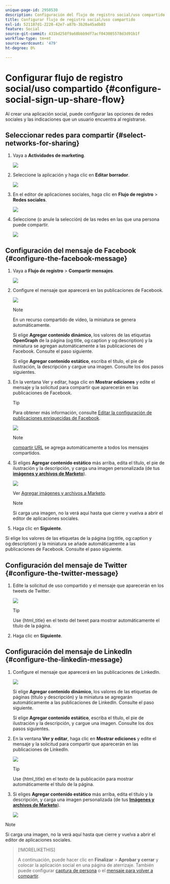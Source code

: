 ```yaml
---
unique-page-id: 2950530
description: Configuración del flujo de registro social/uso compartido - Documentos de Marketo - Documentación del producto
title: Configurar flujo de registro social/uso compartido
exl-id: 521187d1-2228-42e7-a87b-3b20a45adb03
feature: Social
source-git-commit: 431bd258f9a68bbb9df7acf043085578d3d91b1f
workflow-type: tm+mt
source-wordcount: '479'
ht-degree: 0%

---
```


# Configurar flujo de registro social/uso compartido {#configure-social-sign-up-share-flow}

Al crear una aplicación social, puede configurar las opciones de redes sociales y las indicaciones que un usuario encuentra al registrarse.

## Seleccionar redes para compartir {#select-networks-for-sharing}

1. Vaya a **Actividades de marketing**.

   ![](assets/ma-1.png)

1. Seleccione la aplicación y haga clic en **Editar borrador**.

   ![](assets/image2014-9-22-13-3a57-3a43.png)

1. En el editor de aplicaciones sociales, haga clic en **Flujo de registro** > **Redes sociales**.

   ![](assets/three.png)

1. Seleccione (o anule la selección) de las redes en las que una persona puede compartir.

   ![](assets/four.png)

## Configuración del mensaje de Facebook {#configure-the-facebook-message}

1. Vaya a **Flujo de registro** > **Compartir mensajes**.

   ![](assets/five.png)

1. Configure el mensaje que aparecerá en las publicaciones de Facebook.

   ![](assets/image2014-9-22-13-3a58-3a54.png)

   >[!NOTE]
   >
   >En un recurso compartido de vídeo, la miniatura se genera automáticamente.

   Si elige **Agregar contenido dinámico**, los valores de las etiquetas **OpenGraph** de la página (og:title, og:caption y og:description) y la miniatura se agregan automáticamente a las publicaciones de Facebook. Consulte el paso siguiente.

   Si elige **Agregar contenido estático**, escriba el título, el pie de ilustración, la descripción y cargue una imagen. Consulte los dos pasos siguientes.

1. En la ventana Ver y editar, haga clic en **Mostrar ediciones** y edite el mensaje y la solicitud para compartir que aparecerán en las publicaciones de Facebook.

   >[!TIP]
   >
   >Para obtener más información, consulte [Editar la configuración de publicaciones enriquecidas de Facebook](/help/marketo/product-docs/demand-generation/facebook/edit-facebook-rich-post-settings.md).

   ![](assets/image2014-9-22-13-3a59-3a57.png)

   >[!NOTE]
   >
   >[compartir URL](/help/marketo/product-docs/demand-generation/social/social-functions/choose-the-share-url-for-a-social-app.md) se agrega automáticamente a todos los mensajes compartidos.

1. Si eliges **Agregar contenido estático** más arriba, edita el título, el pie de ilustración y la descripción, y carga una imagen personalizada (de tus [**imágenes y archivos de Marketo**](/help/marketo/product-docs/demand-generation/images-and-files/add-images-and-files-to-marketo.md)).

   ![](assets/image2014-9-22-14-3a1-3a11.png)

   Ver [Agregar imágenes y archivos a Marketo](/help/marketo/product-docs/demand-generation/images-and-files/add-images-and-files-to-marketo.md).

   >[!NOTE]
   >
   >Si carga una imagen, no la verá aquí hasta que cierre y vuelva a abrir el editor de aplicaciones sociales.

1. Haga clic en **Siguiente**.

Si elige los valores de las etiquetas de la página (og:title, og:caption y og:description) y la miniatura se añade automáticamente a las publicaciones de Facebook. Consulte el paso siguiente.

## Configuración del mensaje de Twitter {#configure-the-twitter-message}

1. Edite la solicitud de uso compartido y el mensaje que aparecerán en los tweets de Twitter.

   ![](assets/image2014-9-22-14-3a2-3a31.png)

   >[!TIP]
   >
   >Use {html_title} en el texto del tweet para mostrar automáticamente el título de la página.

1. Haga clic en **Siguiente**.

## Configuración del mensaje de LinkedIn {#configure-the-linkedin-message}

1. Configure el mensaje que aparecerá en las publicaciones de LinkedIn.

   ![](assets/image2014-9-22-14-3a3-3a8.png)

   Si elige **Agregar contenido dinámico**, los valores de las etiquetas de páginas (título y descripción) y la miniatura se agregarán automáticamente a las publicaciones de LinkedIn. Consulte el paso siguiente.

   Si elige **Agregar contenido estático**, escriba el título, el pie de ilustración y la descripción, y cargue una imagen. Consulte los dos pasos siguientes.

1. En la ventana **Ver y editar**, haga clic en **Mostrar ediciones** y edite el mensaje y la solicitud para compartir que aparecerán en las publicaciones de LinkedIn.

   ![](assets/image2014-9-22-14-3a4-3a6.png)

   >[!TIP]
   >
   >Use {html_title} en el texto de la publicación para mostrar automáticamente el título de la página.

1. Si eliges **Agregar contenido estático** más arriba, edita el título y la descripción, y carga una imagen personalizada (de tus [**Imágenes y archivos de Marketo**](/help/marketo/product-docs/demand-generation/images-and-files/add-images-and-files-to-marketo.md)).

   ![](assets/image2014-9-22-13-3a55-3a17.png)

>[!NOTE]
>
>Si carga una imagen, no la verá aquí hasta que cierre y vuelva a abrir el editor de aplicaciones sociales.

>[!MORELIKETHIS]
>
>A continuación, puede hacer clic en **Finalizar** > **Aprobar y cerrar** y colocar la aplicación social en una página de aterrizaje. También puede configurar [captura de persona](/help/marketo/product-docs/demand-generation/social/configuring-social-actions/configure-person-capture-for-a-social-app.md) o el [mensaje para volver a compartir](/help/marketo/product-docs/demand-generation/social/configuring-social-actions/configure-re-share-email-and-prompt-for-a-social-app.md).
